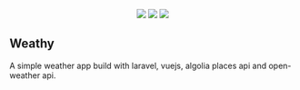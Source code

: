 <p align="center">
    <img src="https://img.shields.io/badge/php-%5E7.4.0-blue"> 
    <img src="https://img.shields.io/badge/laravel-%5E8.0.0-coral">
    <img src="https://img.shields.io/badge/vue-%5E2.6.0-green">
</p>

## Weathy
A simple weather app build with laravel, vuejs, algolia places api and open-weather api.
